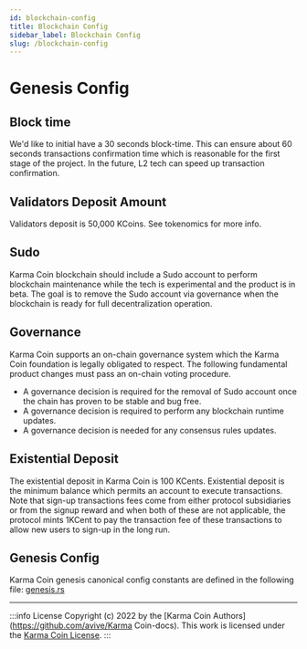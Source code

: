 ```yaml
---
id: blockchain-config
title: Blockchain Config
sidebar_label: Blockchain Config
slug: /blockchain-config
---
```


# Genesis Config


## Block time
We'd like to initial have a 30 seconds block-time. This can ensure about 60 seconds transactions confirmation time which is reasonable for the first stage of the project. In the future, L2 tech can speed up transaction confirmation.

## Validators Deposit Amount
Validators deposit is 50,000 KCoins. See tokenomics for more info.

## Sudo
Karma Coin blockchain should include a Sudo account to perform blockchain maintenance while the tech is experimental and the product is in beta. The goal is to remove the Sudo account via governance when the blockchain is ready for full decentralization operation.

## Governance
Karma Coin supports an on-chain governance system which the Karma Coin foundation is legally obligated to respect.
The following fundamental product changes must pass an on-chain voting procedure.

- A governance decision is required for the removal of Sudo account once the chain has proven to be stable and bug free.
- A governance decision is required to perform any blockchain runtime updates.
- A governance decision is needed for any consensus rules updates.

## Existential Deposit
The existential deposit in Karma Coin is 100 KCents. Existential deposit is the minimum balance which permits an account to execute transactions. Note that sign-up transactions fees come from either protocol subsidiaries or from the signup reward and when both of these are not applicable, the protocol mints 1KCent to pay the transaction fee of these transactions to allow new users to sign-up in the long run.

## Genesis Config
Karma Coin genesis canonical config constants are defined in the following file: [genesis.rs](https://github.com/avive/KarmaCoin/blob/main/crates/base/src/genesis_config_service.rs)



---
:::info License
Copyright (c) 2022 by the [Karma Coin Authors](https://github.com/avive/Karma Coin-docs). This work is licensed under the [Karma Coin License](/docs/license).
:::
